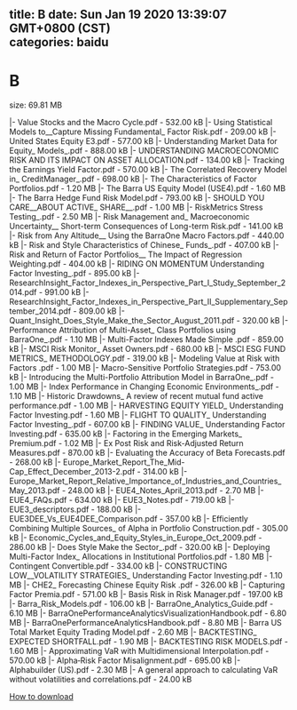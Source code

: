
title: B
date: Sun Jan 19 2020 13:39:07 GMT+0800 (CST)    
categories: baidu
---

# B
size: 69.81 MB
 
 
|- Value Stocks and the Macro Cycle.pdf - 532.00 kB
|- Using Statistical Models to__Capture Missing Fundamental_ Factor Risk.pdf - 209.00 kB
|- United States Equity E3.pdf - 577.00 kB
|- Understanding Market Data for Equity_ Models_.pdf - 888.00 kB
|- UNDERSTANDING MACROECONOMIC RISK AND ITS IMPACT ON ASSET ALLOCATION.pdf - 134.00 kB
|- Tracking the Earnings Yield Factor.pdf - 570.00 kB
|- The Correlated Recovery Model in_ CreditManager_.pdf - 698.00 kB
|- The Characteristics of Factor Portfolios.pdf - 1.20 MB
|- The Barra US Equity Model (USE4).pdf - 1.60 MB
|- The Barra Hedge Fund Risk Model.pdf - 793.00 kB
|- SHOULD YOU CARE__ABOUT ACTIVE_ SHARE__.pdf - 1.00 MB
|- RiskMetrics Stress Testing_.pdf - 2.50 MB
|- Risk Management and_ Macroeconomic Uncertainty__ Short-term Consequences of Long-term Risk.pdf - 141.00 kB
|- Risk from Any Altitude__ Using the BarraOne Macro Factors.pdf - 440.00 kB
|- Risk and Style Characteristics of Chinese_ Funds_.pdf - 407.00 kB
|- Risk and Return of Factor Portfolios__ The Impact of Regression Weighting.pdf - 404.00 kB
|- RIDING ON MOMENTUM Understanding Factor Investing_.pdf - 895.00 kB
|- ResearchInsight_Factor_Indexes_in_Perspective_Part_I_Study_September_2014.pdf - 991.00 kB
|- ResearchInsight_Factor_Indexes_in_Perspective_Part_II_Supplementary_September_2014.pdf - 809.00 kB
|- Quant_Insight_Does_Style_Make_the_Sector_August_2011.pdf - 320.00 kB
|- Performance Attribution of Multi-Asset_ Class Portfolios using BarraOne_.pdf - 1.10 MB
|- Multi-Factor Indexes Made Simple .pdf - 859.00 kB
|- MSCI Risk Monitor_ Asset Owners.pdf - 680.00 kB
|- MSCI ESG FUND METRICS_ METHODOLOGY.pdf - 319.00 kB
|- Modeling Value at Risk with Factors .pdf - 1.00 MB
|- Macro-Sensitive Portfolio Strategies.pdf - 753.00 kB
|- Introducing the Multi-Portfolio Attribution Model in BarraOne_.pdf - 1.00 MB
|- Index Performance in Changing Economic Environments_.pdf - 1.10 MB
|- Historic Drawdowns_ A review of recent mutual fund active performance.pdf - 1.00 MB
|- HARVESTING EQUITY YIELD_ Understanding Factor Investing.pdf - 1.60 MB
|- FLIGHT TO QUALITY_ Understanding Factor Investing_.pdf - 607.00 kB
|- FINDING VALUE_ Understanding Factor Investing.pdf - 635.00 kB
|- Factoring in the Emerging Markets_ Premium.pdf - 1.02 MB
|- Ex Post Risk and Risk-Adjusted Return Measures.pdf - 870.00 kB
|- Evaluating the Accuracy of Beta Forecasts.pdf - 268.00 kB
|- Europe_Market_Report_The_Mid-Cap_Effect_December_2013-2.pdf - 314.00 kB
|- Europe_Market_Report_Relative_Importance_of_Industries_and_Countries_May_2013.pdf - 248.00 kB
|- EUE4_Notes_April_2013.pdf - 2.70 MB
|- EUE4_FAQs.pdf - 634.00 kB
|- EUE3_Notes.pdf - 719.00 kB
|- EUE3_descriptors.pdf - 188.00 kB
|- EUE3DEE_Vs_EUE4DEE_Comparison.pdf - 357.00 kB
|- Efficiently Combining Multiple Sources_ of Alpha in Portfolio Construction.pdf - 305.00 kB
|- Economic_Cycles_and_Equity_Styles_in_Europe_Oct_2009.pdf - 286.00 kB
|- Does Style Make the Sector_.pdf - 320.00 kB
|- Deploying Multi-Factor Index_ Allocations in Institutional Portfolios.pdf - 1.80 MB
|- Contingent Convertible.pdf - 334.00 kB
|- CONSTRUCTING LOW__VOLATILITY STRATEGIES_ Understanding Factor Investing.pdf - 1.10 MB
|- CHE2_ Forecasting Chinese Equity Risk .pdf - 326.00 kB
|- Capturing Factor Premia.pdf - 571.00 kB
|- Basis Risk in Risk Manager.pdf - 197.00 kB
|- Barra_Risk_Models.pdf - 106.00 kB
|- BarraOne_Analytics_Guide.pdf - 6.10 MB
|- BarraOnePerformanceAnalyticsVisualizationHandbook.pdf - 6.80 MB
|- BarraOnePerformanceAnalyticsHandbook.pdf - 8.80 MB
|- Barra US Total Market Equity Trading Model.pdf - 2.60 MB
|- BACKTESTING_ EXPECTED SHORTFALL.pdf - 1.90 MB
|- BACKTESTING RISK MODELS.pdf - 1.60 MB
|- Approximating VaR with Multidimensional Interpolation.pdf - 570.00 kB
|- Alpha‐Risk Factor Misalignment.pdf - 695.00 kB
|- Alphabuilder (US).pdf - 2.30 MB
|- A general approach to calculating VaR without volatilities and correlations.pdf - 24.00 kB

[How to download](https://bpcam.bemobtrk.com/go/2ceec3aa-1ca2-46d6-b9ff-aaa5c184517c?jno=1003)